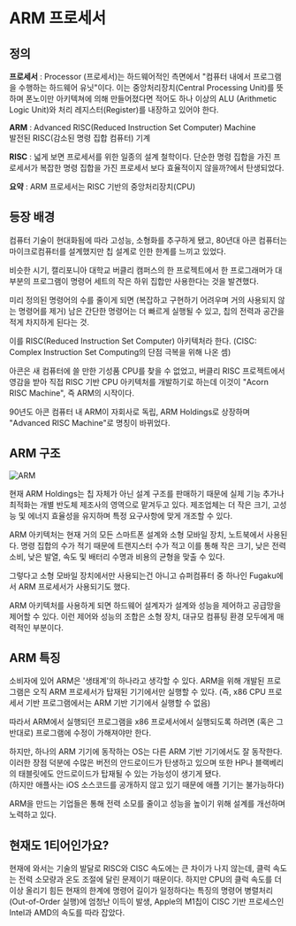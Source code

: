 # ARM 프로세서

## 정의
**프로세서** : Processor (프로세서)는 하드웨어적인 측면에서 "컴퓨터 내에서 프로그램을 수행하는 하드웨어 유닛"이다. 이는 중앙처리장치(Central Processing Unit)를 뜻하며 폰노이만 아키텍쳐에 의해 만들어졌다면 적어도 하나 이상의 ALU (Arithmetic Logic Unit)와 처리 레지스터(Register)를 내장하고 있어야 한다.

**ARM** : Advanced RISC(Reduced Instruction Set Computer) Machine  
발전된 RISC(감소된 명령 집합 컴퓨터) 기계

**RISC** : 넓게 보면 프로세서를 위한 일종의 설계 철학이다. 단순한 명령 집합을 가진 프로세서가 복잡한 명령 집합을 가진 프로세서 보다 효율적이지 않을까?에서 탄생되었다.

**요약** : ARM 프로세서는 RISC 기반의 중앙처리장치(CPU)


## 등장 배경

컴퓨터 기술이 현대화됨에 따라 고성능, 소형화를 추구하게 됐고, 80년대 아콘 컴퓨터는 마이크로컴퓨터를 설계했지만 칩 설계로 인한 한계를 느끼고 있었다.

비슷한 시기, 캘리포니아 대학교 버클리 캠퍼스의 한 프로젝트에서 한 프로그래머가 대부분의 프로그램이 명령어 세트의 작은 하위 집합만 사용한다는 것을 발견했다.

미리 정의된 명령어의 수를 줄이게 되면 (복잡하고 구현하기 어려우며 거의 사용되지 않는 명령어를 제거) 남은 간단한 명령어는 더 빠르게 실행될 수 있고, 칩의 전력과 공간을 적게 차지하게 된다는 것.

이를 RISC(Reduced Instruction Set Computer) 아키텍처라 한다.
(CISC: Complex Instruction Set Computing의 단점 극복을 위해 나온 셈)

아콘은 새 컴퓨터에 쓸 만한 기성품 CPU를 찾을 수 없었고, 버클리 RISC 프로젝트에서 영감을 받아 직접 RISC 기반 CPU 아키텍처를 개발하기로 하는데 이것이 "Acorn RISC Machine", 즉 ARM의 시작이다.

90년도 아콘 컴퓨터 내 ARM이 자회사로 독립, ARM Holdings로 상장하며 "Advanced RISC Machine"로 명칭이 바뀌었다.

## ARM 구조
![ARM](https://user-images.githubusercontent.com/70997596/215261749-3c38405a-db74-422b-b70f-22b1f29e4816.png)


현재 ARM Holdings는 칩 자체가 아닌 설계 구조를 판매하기 때문에 실제 기능 추가나 최적화는 개별 반도체 제조사의 영역으로 맡겨두고 있다. 제조업체는 더 작은 크기, 고성능 및 에너지 효율성을 유지하며 특정 요구사항에 맞게 개조할 수 있다.

ARM 아키텍처는 현재 거의 모든 스마트폰 설계와 소형 모바일 장치, 노트북에서 사용된다. 명령 집합의 수가 적기 때문에 트랜지스터 수가 적고 이를 통해 작은 크기, 낮은 전력소비, 낮은 발열, 속도 및 배터리 수명과 비용의 균형을 맞출 수 있다.

그렇다고 소형 모바일 장치에서만 사용되는건 아니고 슈퍼컴퓨터 중 하나인 Fugaku에서 ARM 프로세서가 사용되기도 했다.

ARM 아키텍처를 사용하게 되면 하드웨어 설계자가 설계와 성능을 제어하고 공급망을 제어할 수 있다. 이런 제어와 성능의 조합은 소형 장치, 대규모 컴퓨팅 환경 모두에게 매력적인 부분이다.

## ARM 특징

소비자에 있어 ARM은 '생태계'의 하나라고 생각할 수 있다. ARM을 위해 개발된 프로그램은 오직 ARM 프로세서가 탑재된 기기에서만 실행할 수 있다. (즉, x86 CPU 프로세서 기반 프로그램에서는 ARM 기반 기기에서 실행할 수 없음)

따라서 ARM에서 실행되던 프로그램을 x86 프로세서에서 실행되도록 하려면 (혹은 그 반대로) 프로그램에 수정이 가해져야만 한다.

하지만, 하나의 ARM 기기에 동작하는 OS는 다른 ARM 기반 기기에서도 잘 동작한다. 이러한 장점 덕분에 수많은 버전의 안드로이드가 탄생하고 있으며 또한 HP나 블랙베리의 태블릿에도 안드로이드가 탑재될 수 있는 가능성이 생기게 됐다.  
(하지만 애플사는 iOS 소스코드를 공개하지 않고 있기 때문에 애플 기기는 불가능하다)

ARM을 만드는 기업들은 통해 전력 소모를 줄이고 성능을 높이기 위해 설계를 개선하며 노력하고 있다.

## 현재도 1티어인가요?
현재에 와서는 기술의 발달로 RISC와 CISC 속도에는 큰 차이가 나지 않는데, 클럭 속도는 전력 소모량과 온도 조절에 달린 문제이기 때문이다. 하지만 CPU의 클럭 속도를 더 이상 올리기 힘든 현재의 한계에 명령어 길이가 일정하다는 특징의 명령어 병렬처리(Out-of-Order 실행)에 엄청난 이득이 발생, Apple의 M1칩이 CISC 기반 프로세스인 Intel과 AMD의 속도를 따라 잡았다.

